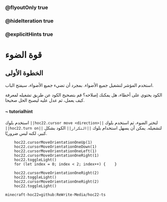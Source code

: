 ### @flyoutOnly true
### @hideIteration true
### @explicitHints true


# قوة الضوء

## الخطوة الأولى
استخدم المؤشر لتشغيل جميع الأضواء. بمجرد أن تضيء جميع الأضواء، سيفتح الباب.

الكود يحتوي على أخطاء، هل يمكنك إصلاحه؟ قم بتصحيح الكود عن طريق تشغيله لمعرفة كيف يعمل، ثم عدل عليه ليصبح الحل صحيحا.

#### ~ tutorialhint  
استخدم بلوك ``||hoc22.cursor move <direction>||`` لتختر الضوء، ثم استخدم بلوك  ``||hoc22.turn on||`` لتشغيله. يمكن أن يسهل استخدام بلوك ``||التكرار||`` الكود بشكل كبير، لكنه ليس ضروريًا.


```ghost
    hoc22.cursorMoveOrientationOneUp(1)
    hoc22.cursorMoveOrientationOneDown(1)
    hoc22.cursorMoveOrientationOneLeft(1)
    hoc22.cursorMoveOrientationOneRight(1)
    hoc22.toggleLight()
    for (let index = 0; index < 2; index++) {    }
```
```template  
    hoc22.cursorMoveOrientationOneRight(2)   
    hoc22.toggleLight() 
    hoc22.cursorMoveOrientationOneRight(2)   
    hoc22.toggleLight()        
```
```package
minecraft-hoc22=github:ReWrite-Media/hoc22-ts
```